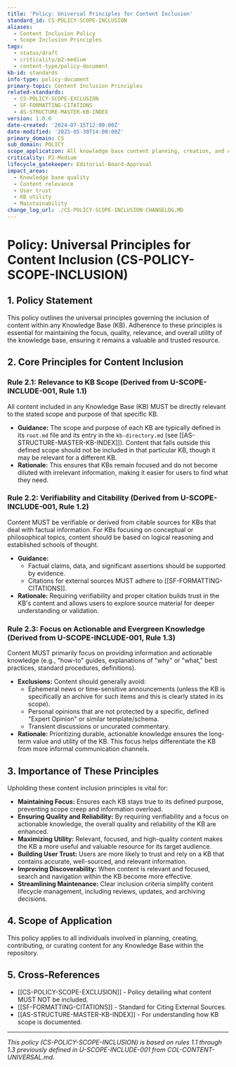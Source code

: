 ```yaml
---
title: 'Policy: Universal Principles for Content Inclusion'
standard_id: CS-POLICY-SCOPE-INCLUSION
aliases:
  - Content Inclusion Policy
  - Scope Inclusion Principles
tags:
  - status/draft
  - criticality/p2-medium
  - content-type/policy-document
kb-id: standards
info-type: policy-document
primary-topic: Content Inclusion Principles
related-standards:
  - CS-POLICY-SCOPE-EXCLUSION
  - SF-FORMATTING-CITATIONS
  - AS-STRUCTURE-MASTER-KB-INDEX
version: 1.0.0
date-created: '2024-07-15T12:00:00Z'
date-modified: '2025-05-30T14:00:00Z'
primary_domain: CS
sub_domain: POLICY
scope_application: All knowledge base content planning, creation, and curation activities.
criticality: P2-Medium
lifecycle_gatekeeper: Editorial-Board-Approval
impact_areas:
  - Knowledge base quality
  - Content relevance
  - User trust
  - KB utility
  - Maintainability
change_log_url: ./CS-POLICY-SCOPE-INCLUSION-CHANGELOG.MD
---
```

# Policy: Universal Principles for Content Inclusion (CS-POLICY-SCOPE-INCLUSION)

## 1. Policy Statement

This policy outlines the universal principles governing the inclusion of content within any Knowledge Base (KB). Adherence to these principles is essential for maintaining the focus, quality, relevance, and overall utility of the knowledge base, ensuring it remains a valuable and trusted resource.

## 2. Core Principles for Content Inclusion

### Rule 2.1: Relevance to KB Scope (Derived from U-SCOPE-INCLUDE-001, Rule 1.1)
All content included in any Knowledge Base (KB) MUST be directly relevant to the stated scope and purpose of that specific KB.
*   **Guidance:** The scope and purpose of each KB are typically defined in its `root.md` file and its entry in the `kb-directory.md` (see [[AS-STRUCTURE-MASTER-KB-INDEX]]). Content that falls outside this defined scope should not be included in that particular KB, though it may be relevant for a different KB.
*   **Rationale:** This ensures that KBs remain focused and do not become diluted with irrelevant information, making it easier for users to find what they need.

### Rule 2.2: Verifiability and Citability (Derived from U-SCOPE-INCLUDE-001, Rule 1.2)
Content MUST be verifiable or derived from citable sources for KBs that deal with factual information. For KBs focusing on conceptual or philosophical topics, content should be based on logical reasoning and established schools of thought.
*   **Guidance:**
    *   Factual claims, data, and significant assertions should be supported by evidence.
    *   Citations for external sources MUST adhere to [[SF-FORMATTING-CITATIONS]].
*   **Rationale:** Requiring verifiability and proper citation builds trust in the KB's content and allows users to explore source material for deeper understanding or validation.

### Rule 2.3: Focus on Actionable and Evergreen Knowledge (Derived from U-SCOPE-INCLUDE-001, Rule 1.3)
Content MUST primarily focus on providing information and actionable knowledge (e.g., "how-to" guides, explanations of "why" or "what," best practices, standard procedures, definitions).
*   **Exclusions:** Content should generally avoid:
    *   Ephemeral news or time-sensitive announcements (unless the KB is specifically an archive for such items and this is clearly stated in its scope).
    *   Personal opinions that are not protected by a specific, defined "Expert Opinion" or similar template/schema.
    *   Transient discussions or uncurated commentary.
*   **Rationale:** Prioritizing durable, actionable knowledge ensures the long-term value and utility of the KB. This focus helps differentiate the KB from more informal communication channels.

## 3. Importance of These Principles

Upholding these content inclusion principles is vital for:

*   **Maintaining Focus:** Ensures each KB stays true to its defined purpose, preventing scope creep and information overload.
*   **Ensuring Quality and Reliability:** By requiring verifiability and a focus on actionable knowledge, the overall quality and reliability of the KB are enhanced.
*   **Maximizing Utility:** Relevant, focused, and high-quality content makes the KB a more useful and valuable resource for its target audience.
*   **Building User Trust:** Users are more likely to trust and rely on a KB that contains accurate, well-sourced, and relevant information.
*   **Improving Discoverability:** When content is relevant and focused, search and navigation within the KB become more effective.
*   **Streamlining Maintenance:** Clear inclusion criteria simplify content lifecycle management, including reviews, updates, and archiving decisions.

## 4. Scope of Application

This policy applies to all individuals involved in planning, creating, contributing, or curating content for any Knowledge Base within the repository.

## 5. Cross-References
- [[CS-POLICY-SCOPE-EXCLUSION]] - Policy detailing what content MUST NOT be included.
- [[SF-FORMATTING-CITATIONS]] - Standard for Citing External Sources.
- [[AS-STRUCTURE-MASTER-KB-INDEX]] - For understanding how KB scope is documented.

---
*This policy (CS-POLICY-SCOPE-INCLUSION) is based on rules 1.1 through 1.3 previously defined in U-SCOPE-INCLUDE-001 from COL-CONTENT-UNIVERSAL.md.*
